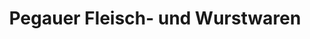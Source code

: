 ---
title: "Pegauer Fleisch- und Wurstwaren"
url: /pegau/pegauer-fleisch-und-wurstwaren/
shop: Metzgerei
---